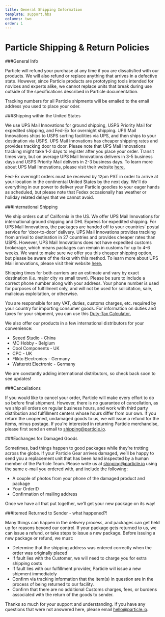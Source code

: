 ```yaml
---
title: General Shipping Information
template: support.hbs
columns: two
order: 1
---
```


Particle Shipping & Return Policies
===

###General Info

Particle will refund your purchase at any time if you are dissatisfied with our products. We will also refund or replace anything that arrives in a defective state. However, since Particle products are prototyping tools intended for novices and experts alike, we cannot replace units that break during use outside of the specifications described in Particle documentation.

Tracking numbers for all Particle shipments will be emailed to the email address you used to place your oder.


###Shipping within the United States

We use UPS Mail Innovations for ground shipping, USPS Priority Mail for expedited shipping, and Fed-Ex for overnight shipping. UPS Mail Innovations ships to USPS sorting facilities via UPS, and then ships to your destination via USPS. UPS Mail Innovations has cheaper shipping rates and provides tracking door to door. Please note that UPS Mail Innovations tracking might take 1-2 days to register after you place your order. Transit times vary, but on average UPS Mail Innovations delivers in 3-5 business days and USPS Priority Mail delivers in 2-3 business days. To learn more about UPS Mail Innovations, please visit their website [here.](http://www.upsmailinnovations.com/services/index.html)

Fed-Ex overnight orders must be received by 12pm PST in order to arrive at your location in the continental United States by the next day. We'll do everything in our power to deliver your Particle goodies to your eager hands as scheduled, but please note that Fedex occasionally has weather or holiday related delays that we cannot avoid.

###International Shipping

We ship orders out of California in the US. We offer UPS Mail Innovations for international ground shipping and DHL Express for expedited shipping. For UPS Mail Innovations, the packages are handed off to your countries' postal service for ‘door-to-door’ delivery. UPS Mail Innovations provides tracking from arrival to destination in 27 countries and provides cheaper rates than USPS. However, UPS Mail Innovations does not have expedited customs brokerage, which means packages can remain in customs for up to 4-6 weeks. We want to make sure we offer you this cheaper shipping option, but please be aware of the risks with this method. To learn more about UPS Mail innovations, please visit their website [here.](http://www.upsmailinnovations.com/services/index.html)

Shipping times for both carriers are an estimate and vary by exact destination (i.e. major city vs small town). Please be sure to include a correct phone number along with your address. Your phone number is used for purposes of fulfillment only, and will not be used for solicitation, sale, malicious exploitation, or otherwise.

You are responsible for any VAT, duties, customs charges, etc. required by your country for importing consumer goods. For information on duties and taxes for your shipment, you can use this [Duty-Tax Calculator.](http://www.dutycalculator.com/new-import-duty-and-tax-calculation)

We also offer our products in a few international distributors for your convenience:

- Seeed Studio - China
- MC Hobby - Belgium
- Cool Components - UK
- CPC - UK
- Flikto Electronics - Germany
- Watterott Electronic - Germany

We are constantly adding international distributors, so check back soon to see updates!

###Cancellations

If you would like to cancel your order, Particle will make every effort to do so before final shipment. However, there is no guarantee of cancellation, as we ship all orders on regular business hours, and work with third party distribution and fulfillment centers whose hours differ from our own. If you return the unopened, undamaged goods to us, we will issue a refund for the items, minus postage. If you're interested in returning Particle merchandise, please first send an email to <shipping@particle.io>.

###Exchanges for Damaged Goods

Sometimes, bad things happen to good packages while they’re trotting across the globe. If your Particle Gear arrives damaged, we’ll be happy to send you a replacement unit that has been hand inspected by a human member of the Particle Team. Please write us at <shipping@particle.io>
 using the same e-mail you ordered with, and include the following:

- A couple of photos from your phone of the damaged product and package
- Your OrderID
- Confirmation of mailing address

Once we have all that put together, we’ll get your new package on its way!

###Itemed Returned to Sender - what happened?!

Many things can happen in the delivery process, and packages can get held up for reasons beyond our control. If your package gets returned to us, we can issue a refund, or take steps to issue a new package. Before issuing a new package or refund, we must:

- Determine that the shipping address was entered correctly when the order was originally placed
- If fault lies with the Customer, we will need to charge you for extra shipping costs
- If fault lies with our fulfillment provider, Particle will issue a new shipment immediately
- Confirm via tracking information that the item(s) in question are in the process of being returned to our facility.
- Confirm that there are no additional Customs charges, fees, or burdens associated with the return of the goods to sender.
 
Thanks so much for your support and understanding. If you have any questions that were not answered here, please email <hello@particle.io>.